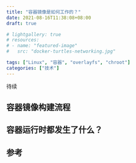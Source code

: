```yaml
---
title: "容器镜像是如何工作的？"
date: 2021-08-16T11:38:08+08:00
draft: true

# lightgallery: true
# resources:
# - name: "featured-image"
#   src: "docker-turtles-networking.jpg"

tags: ["Linux", "容器", "overlayfs", "chroot"]
categories: ["技术"]
---
```


待续

## 容器镜像构建流程


## 容器运行时都发生了什么？



## 参考


